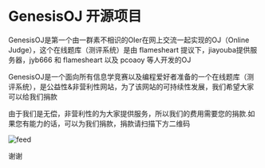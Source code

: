 # GenesisOJ 开源项目

GenesisOJ是第一个由一群素不相识的OIer在网上交流一起实现的OJ（Online Judge），这个在线题库（测评系统）是由 flamesheart 提议下，jiayouba提供服务器，jyb666 和 flamesheart 以及 pcoaoy 等人开发的OJ

GenesisOJ是一个面向所有信息学竞赛以及编程爱好者准备的一个在线题库（测评系统），是公益性&非营利性网站，为了该网站的可持续性发展，我们希望大家可以给我们捐款

由于我们是无偿，非营利性的为大家提供服务，所以我们的费用需要您的捐款.如果您有能力的话，可以为我们捐款，捐款请扫描下方二维码

![feed](https://i.loli.net/2020/05/31/tlMSEFsKNpTki8V.jpg)

谢谢
